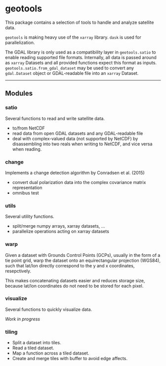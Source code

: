 # geotools

This package contains a selection of tools to handle and analyze satellite data.

`geotools` is making heavy use of the `xarray` library. `dask` is used for parallelization.

The GDAL library is only used as a compatibility layer in `geotools.satio` to enable reading supported file formats.
Internally, all data is passed around as `xarray` Datasets and all provided functions expect this format as inputs.
`geotools.satio.from_gdal_dataset` may be used to convert any `gdal.Dataset` object or GDAL-readable file into an `xarray` Dataset.


---

## Modules

### satio
Several functions to read and write satellite data.
* to/from NetCDF
* read data from open GDAL datasets and any GDAL-readable file
* deal with complex-valued data (not supported by NetCDF) by disassembling into two reals when writing to NetCDF, and vice versa when reading.


### change
Implements a change detection algorithm by Conradsen et al. (2015)
* convert dual polarization data into the complex covariance matrix representation
* omnibus test


### utils
Several utility functions.
* split/merge numpy arrays, xarray datasets, ...
* parallelize operations acting on xarray datasets


### warp
Given a dataset with Grounds Control Points (GCPs), usually in the form of a tie point grid,
warp the dataset onto an equirectangular projection (WGS84), such that lat/lon directly correspond to the
y and x coordinates, resepctively.

This makes concatenating datasets easier and reduces storage size, because lat/lon coordinates
do not need to be stored for each pixel.


### visualize
Several functions to quickly visualize data.

*Work in progress*


### tiling
* Split a dataset into tiles.
* Read a tiled dataset.
* Map a function across a tiled dataset.
* Create and merge tiles with buffer to avoid edge affects.
